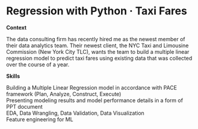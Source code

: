 # Regression with Python · Taxi Fares


**Context**

The data consulting firm has recently hired me as the newest member of their data analytics team. Their newest client, the NYC Taxi and Limousine Commission (New York City TLC), wants the team to build a multiple linear regression model to predict taxi fares using existing data that was collected over the course of a year.

**Skills**

Building a Multiple Linear Regression model in accordance with PACE framework (Plan, Analyze, Construct, Execute)  
Presenting modeling results and model performance details in a form of PPT document  
EDA, Data Wrangling, Data Validation, Data Visualization  
Feature engineering for ML  
